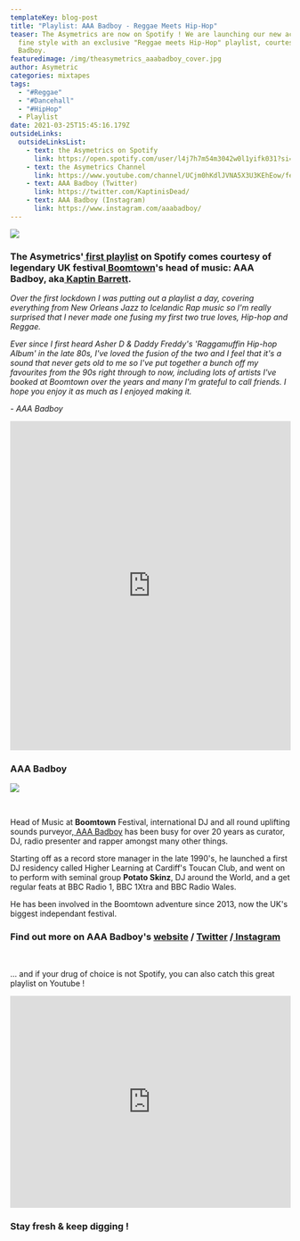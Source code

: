 ```yaml
---
templateKey: blog-post
title: "Playlist: AAA Badboy - Reggae Meets Hip-Hop"
teaser: The Asymetrics are now on Spotify ! We are launching our new account in
  fine style with an exclusive "Reggae meets Hip-Hop" playlist, courtesy of AAA
  Badboy.
featuredimage: /img/theasymetrics_aaabadboy_cover.jpg
author: Asymetric
categories: mixtapes
tags:
  - "#Reggae"
  - "#Dancehall"
  - "#HipHop"
  - Playlist
date: 2021-03-25T15:45:16.179Z
outsideLinks:
  outsideLinksList:
    - text: the Asymetrics on Spotify
      link: https://open.spotify.com/user/l4j7h7m54m3042w0l1yifk031?si=tsybvkZrSyC6gdP7zqRLqA
    - text: the Asymetrics Channel
      link: https://www.youtube.com/channel/UCjm0hKdlJVNA5X3U3KEhEow/featured
    - text: AAA Badboy (Twitter)
      link: https://twitter.com/KaptinisDead/
    - text: AAA Badboy (Instagram)
      link: https://www.instagram.com/aaabadboy/
---
```

![](/img/theasymetrics_aaabadboy_cover.jpg)

### **The Asymetrics'[ first playlist](https://open.spotify.com/playlist/6rHW23BaddZT6TIlz1sFjx?si=EJiOJ8HAR_yFTMYckrRZCQ) on Spotify comes courtesy of legendary UK festival[ Boomtown](https://en.wikipedia.org/wiki/Boomtown_(music_festival))'s head of music: AAA Badboy, aka[ Kaptin Barrett](https://www.kaptinbarrett.com/).**

*Over the first lockdown I was putting out a playlist a day, covering everything from New Orleans Jazz to Icelandic Rap music so I'm really surprised that I never made one fusing my first two true loves, Hip-hop and Reggae.*

*Ever since I first heard Asher D & Daddy Freddy's 'Raggamuffin Hip-hop Album' in the late 80s, I've loved the fusion of the two and I feel that it's a sound that never gets old to me so I've put together a bunch off my favourites from the 90s right through to now, including lots of artists I've booked at Boomtown over the years and many I'm grateful to call friends. I hope you enjoy it as much as I enjoyed making it.*

*\- AAA Badboy*

<iframe src="https://open.spotify.com/embed/playlist/6rHW23BaddZT6TIlz1sFjx" width="100%" height="590" frameborder="0" allowtransparency="true" allow="encrypted-media"></iframe>

<br>

### **AAA Badboy**

![](/img/theasymetrics_aaabadboy_portrait.jpg)

<br>

Head of Music at **Boomtown** Festival, international DJ and all round uplifting sounds purveyor,[ AAA Badboy](https://twitter.com/KaptinisDead/) has been busy for over 20 years as curator, DJ, radio presenter and rapper amongst many other things.

Starting off as a record store manager in the late 1990's, he launched a first DJ residency called Higher Learning at Cardiff's Toucan Club, and went on to perform with seminal group **Potato Skinz**, DJ around the World, and a get regular feats at BBC Radio 1, BBC 1Xtra and BBC Radio Wales.

He has been involved in the Boomtown adventure since 2013, now the UK's biggest independant festival.

### **Find out more on AAA Badboy's [website](https://www.kaptinbarrett.com/) / [Twitter](https://twitter.com/KaptinisDead/) /[ Instagram](https://www.instagram.com/aaabadboy/)**

<br>

... and if your drug of choice is not Spotify, you can also catch this great playlist on Youtube !

<iframe width="100%" height="380" src="https://www.youtube.com/embed/playlist?list=PLZtgNolXlRSSFGE3MF1SWSmIoOBAqUeK0" frameborder="0" allow="autoplay; encrypted-media" allowfullscreen></iframe>

### **Stay fresh & keep digging !**